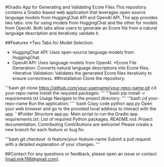 #Gradio App for Generating and Validating Ecore Files
This repository contains a Gradio-based web application that leverages open-source language models from HuggingChat API and OpenAI API. The app provides two tabs: one for using models from HuggingChat and the other for models from OpenAI. Both tabs allow users to generate an Ecore file from a natural language description and iteratively validate it.

##Features
*Two Tabs for Model Selection:
  * HuggingChat API: Uses open-source language models from HuggingChat.
  * OpenAI API: Uses language models from OpenAI.
*Ecore File Generation: Converts natural language descriptions into Ecore files.
*Iterative Validation: Validates the generated Ecore files iteratively to ensure correctness.
##Installation
Clone the repository:

'''bash
git clone https://github.com/your-username/your-repo-name.git
cd your-repo-name
Install the required packages:
'''
'''bash
pip install -r requirements.txt
Usage
Navigate to the project directory:
'''
'''bash
cd your-repo-name
Run the application:
'''
'bash
Copy code
python app.py
Open your web browser and go to the provided local address to interact with the app.
'
#Folder Structure
app.py: Main script to run the Gradio app.
requirements.txt: List of required Python packages.
README.md: Project documentation.
Contributing
Contributions are welcome! Please create a new branch for each feature or bug fix:

'''bash
git checkout -b feature/your-feature-name
Submit a pull request with a detailed explanation of your changes.
'''


##Contact
For any questions or feedback, please open an issue or contact [mad.mik788@gmail.com].

